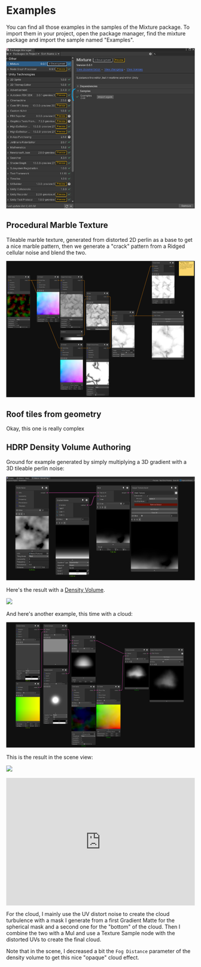 # Examples

You can find all those examples in the samples of the Mixture package. To import them in your project, open the package manager, find the mixture package and import the sample named "Examples".

![](Images/2020-10-02-00-01-01.png)

## Procedural Marble Texture

Tileable marble texture, generated from distorted 2D perlin as a base to get a nice marble pattern, then we generate a "crack" pattern from a Ridged cellular noise and blend the two.

![](Images/2020-09-26-19-49-36.png)

## Roof tiles from geometry

Okay, this one is really complex

## HDRP Density Volume Authoring

Ground for example generated by simply multiplying a 3D gradient with a 3D tileable perlin noise:

![](Images/2020-10-01-23-51-55.png)

Here's the result with a [Density Volume](https://docs.unity3d.com/Packages/com.unity.render-pipelines.high-definition@latest/index.html?subfolder=/manual/Density-Volume.html).

![](Images/GroundFog.gif)

And here's another example, this time with a cloud:

![](Images/2020-10-09-01-05-40.png)

This is the result in the scene view:

![](Images/CloudVolume.gif)

<div style="width:100%;height:0px;position:relative;padding-bottom:67.416%;"><iframe src="https://streamable.com/e/o16q1d" frameborder="0" width="100%" height="100%" allowfullscreen style="width:100%;height:100%;position:absolute;left:0px;top:0px;overflow:hidden;"></iframe></div>

For the cloud, I mainly use the UV distort noise to create the cloud turbulence with a mask I generate from a first Gradient Matte for the spherical mask and a second one for the "bottom" of the cloud. Then I combine the two with a Mul and use a Texture Sample node with the distorted UVs to create the final cloud.

Note that in the scene, I decreased a bit the `Fog Distance` parameter of the density volume to get this nice "opaque" cloud effect.